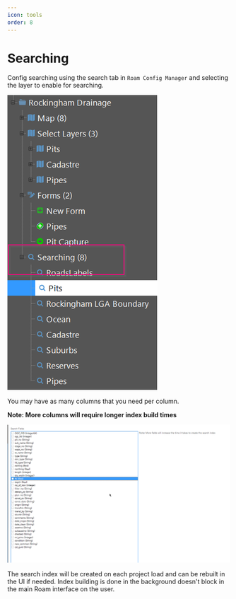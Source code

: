 ```yaml
---
icon: tools
order: 8
---
```


# Searching

Config searching using the search tab in `Roam Config Manager` and selecting the layer to enable for searching.

![logo](../images/searching.png)

You may have as many columns that you need per column. 

**Note: More columns will require longer index build times**

![logo](../images/searching-fields.png)

The search index will be created on each project load and can be rebuilt in the UI if needed. Index building is done in 
the background doesn't block in the main Roam interface on the user.


